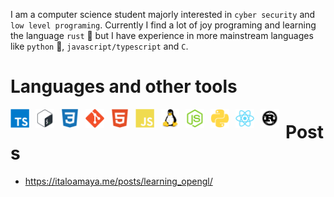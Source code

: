 
I am a computer science student majorly interested in `cyber security` and `low level programing`. Currently I find a lot of joy programing and learning the language `rust` 🦀 but I have experience in more mainstream languages like `python` 🐍, `javascript/typescript` and `C`.


# Languages and other tools

<img align="left" alt="Java" width="30px" style="padding-right:10px;" src="./files/typescript-plain.svg"/>
<img align="left" alt="Java" width="30px" style="padding-right:10px;" src="./files/bash-original.svg"/>
<img align="left" alt="Java" width="30px" style="padding-right:10px;" src="./files/css3-plain.svg"/>
<img align="left" alt="Java" width="30px" style="padding-right:10px;" src="./files/git-original.svg"/>
<img align="left" alt="Java" width="30px" style="padding-right:10px;" src="./files/html5-plain.svg"/>
<img align="left" alt="Java" width="30px" style="padding-right:10px;" src="./files/javascript-plain.svg"/>
<img align="left" alt="Java" width="30px" style="padding-right:10px;" src="./files/linux-original.svg"/>
<img align="left" alt="Java" width="30px" style="padding-right:10px;" src="./files/nodejs-original.svg"/>
<img align="left" alt="Java" width="30px" style="padding-right:10px;" src="./files/python-plain.svg"/>
<img align="left" alt="Java" width="30px" style="padding-right:10px;" src="./files/react-original.svg"/>
<img align="left" alt="Java" width="30px" style="padding-right:10px;" src="./files/rust-plain.svg"/>

# Posts

- https://italoamaya.me/posts/learning_opengl/
